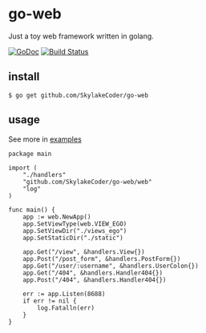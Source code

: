 # go-web
Just a toy web framework written in golang.

[![GoDoc](https://godoc.org/github.com/SkylakeCoder/go-web/web?status.svg)](https://godoc.org/github.com/SkylakeCoder/go-web/web)
[![Build Status](https://travis-ci.org/SkylakeCoder/go-web.svg?branch=master)](https://travis-ci.org/SkylakeCoder/go-web)

## install
```
$ go get github.com/SkylakeCoder/go-web
```

## usage
See more in [examples](https://github.com/SkylakeCoder/go-web/tree/master/examples/hello)
```
package main

import (
	"./handlers"
	"github.com/SkylakeCoder/go-web/web"
	"log"
)

func main() {
	app := web.NewApp()
	app.SetViewType(web.VIEW_EGO)
	app.SetViewDir("./views_ego")
	app.SetStaticDir("./static")

	app.Get("/view", &handlers.View{})
	app.Post("/post_form", &handlers.PostForm{})
	app.Get("/user/:username", &handlers.UserColon{})
	app.Get("/404", &handlers.Handler404{})
	app.Post("/404", &handlers.Handler404{})

	err := app.Listen(8688)
	if err != nil {
		log.Fatalln(err)
	}
}

```
